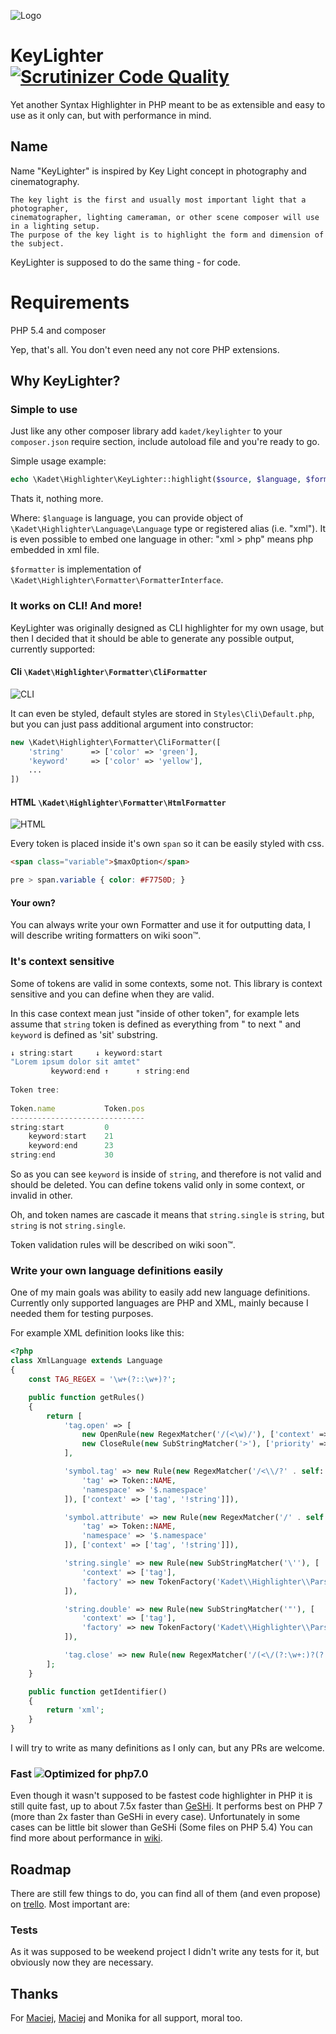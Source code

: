![Logo](http://kadet.net/keylighter/logo.png)
# KeyLighter [![Scrutinizer Code Quality](https://scrutinizer-ci.com/g/kadet1090/KeyLighter/badges/quality-score.png?b=master)](https://scrutinizer-ci.com/g/kadet1090/KeyLighter/?branch=master)

Yet another Syntax Highlighter in PHP meant to be as extensible 
and easy to use as it only can, but with performance in mind.

## Name
Name "KeyLighter" is inspired by Key Light concept in photography and cinematography.

    The key light is the first and usually most important light that a photographer, 
    cinematographer, lighting cameraman, or other scene composer will use in a lighting setup. 
    The purpose of the key light is to highlight the form and dimension of the subject.

KeyLighter is supposed to do the same thing - for code.

# Requirements
 
PHP 5.4 and composer

Yep, that's all. You don't even need any not core PHP extensions.

## Why KeyLighter?

### Simple to use
Just like any other composer library add `kadet/keylighter` to your 
`composer.json` require section, include autoload file and you're ready to go.

Simple usage example:
```php
echo \Kadet\Highlighter\KeyLighter::highlight($source, $language, $formatter); 
```
Thats it, nothing more.

Where:
`$language` is language, you can provide object of `\Kadet\Highlighter\Language\Language` type or registered alias (i.e. "xml"). It is even possible to embed one language in other: "xml > php" means php embedded in xml file. 

`$formatter` is implementation of `\Kadet\Highlighter\Formatter\FormatterInterface`.

### It works on CLI! And more!
KeyLighter was originally designed as CLI highlighter for my own usage, 
but then I decided that it should be able to generate any possible output, 
currently supported:

#### Cli `\Kadet\Highlighter\Formatter\CliFormatter`
![CLI](http://kadet.net/keylighter/php-cli.png)

It can even be styled, default styles are stored in `Styles\Cli\Default.php`, but you can just pass additional argument into constructor:

```php
new \Kadet\Highlighter\Formatter\CliFormatter([
    'string'      => ['color' => 'green'],
    'keyword'     => ['color' => 'yellow'],
    ...
])
```

#### HTML `\Kadet\Highlighter\Formatter\HtmlFormatter`
![HTML](http://kadet.net/keylighter/php-html.png)

Every token is placed inside it's own `span` so it can be easily styled with css. 

```html
<span class="variable">$maxOption</span>
```

```css
pre > span.variable { color: #F7750D; }
```
#### Your own?
You can always write your own Formatter and use it for outputting data, 
I will describe writing formatters on wiki soon™.


### It's context sensitive 
Some of tokens are valid in some contexts, some not. This library 
is context sensitive and you can define when they are valid.

In this case context mean just "inside of other token", 
for example lets assume that `string` token is defined 
as everything from " to next " and `keyword` is 
defined as 'sit' substring.

```js
↓ string:start     ↓ keyword:start
"Lorem ipsum dolor sit amtet"
         keyword:end ↑      ↑ string:end
         
Token tree:
        
Token.name           Token.pos
------------------------------
string:start         0
    keyword:start    21
    keyword:end      23
string:end           30
```

So as you can see `keyword` is inside of `string`, 
and therefore is not valid and should be deleted. 
You can define tokens valid only in some context, or invalid in other.

Oh, and token names are cascade it means that `string.single` is `string`,
but `string` is not `string.single`.

Token validation rules will be described on wiki soon™.

### Write your own language definitions easily
One of my main goals was ability to easily add new language definitions.
Currently only supported languages are PHP and XML, 
mainly because I needed them for testing purposes.

For example XML definition looks like this:
```php
<?php
class XmlLanguage extends Language
{
    const TAG_REGEX = '\w+(?::\w+)?';

    public function getRules()
    {
        return [
            'tag.open' => [
                new OpenRule(new RegexMatcher('/(<\w)/'), ['context' => ['!tag']]),
                new CloseRule(new SubStringMatcher('>'), ['priority' => -1, 'context' => ['!string']])
            ],

            'symbol.tag' => new Rule(new RegexMatcher('/<\\/?' . self::IDENTIFIER . '/', [
                'tag' => Token::NAME,
                'namespace' => '$.namespace'
            ]), ['context' => ['tag', '!string']]),

            'symbol.attribute' => new Rule(new RegexMatcher('/' . self::IDENTIFIER . '=/', [
                'tag' => Token::NAME,
                'namespace' => '$.namespace'
            ]), ['context' => ['tag', '!string']]),

            'string.single' => new Rule(new SubStringMatcher('\''), [
                'context' => ['tag'],
                'factory' => new TokenFactory('Kadet\\Highlighter\\Parser\\MarkerToken'),
            ]),

            'string.double' => new Rule(new SubStringMatcher('"'), [
                'context' => ['tag'],
                'factory' => new TokenFactory('Kadet\\Highlighter\\Parser\\MarkerToken'),
            ]),

            'tag.close' => new Rule(new RegexMatcher('/(<\/(?:\w+:)?(?:\w+)>)/')),
        ];
    }

    public function getIdentifier()
    {
        return 'xml';
    }
}
```

I will try to write as many definitions as I only can, 
but any PRs are welcome.

### 

### Fast ![Optimized for php7.0](https://img.shields.io/badge/optimized%20for-PHP%207-8892BF.svg)
Even though it wasn't supposed to be fastest code highlighter in PHP 
it is still quite fast, up to about 7.5x faster than [GeSHi](http://geshi.org/).
It performs best on PHP 7 (more than 2x faster than GeSHi in every case).
Unfortunately in some cases can be little bit slower than GeSHi (Some files on PHP 5.4)
You can find more about performance in [wiki](https://github.com/kadet1090/KeyLighter/wiki/Performance).

## Roadmap
There are still few things to do, you can find all of them (and even propose) on [trello](https://trello.com/b/9I4CO0Te/highlighter). Most important are:

### Tests
As it was supposed to be weekend project I didn't write any tests for it, but obviously now they are necessary. 

## Thanks
For [Maciej](https://github.com/ksiazkowicz), [Maciej](https://github.com/sobak) and Monika for all support, moral too.